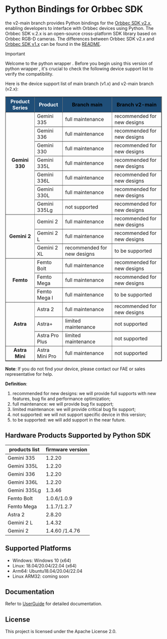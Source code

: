 # Python Bindings for Orbbec SDK

the v2-main branch provides Python bindings for the [Orbbec SDK v2.x](https://github.com/orbbec/OrbbecSDK_v2),  enabling developers to interface with Orbbec devices using Python. The Orbbec SDK v.2.x is an open-source cross-platform SDK library based on Orbbec RGB-D cameras. The differences between Orbbec SDK v2.x and [Orbbec SDK v1.x](https://github.com/orbbec/OrbbecSDK) can be found in the [README](https://github.com/orbbec/OrbbecSDK_v2).

> [!IMPORTANT]
>
> Welcome to the python wrapper . Before you begin using this version of python wrapper , it's crucial to check the following device support list to verify the compatibility.

Here is the device support list of main branch (v1.x) and v2-main branch (v2.x):

<table border="1" style="border-collapse: collapse; text-align: left; width: 100%;">
  <thead>
    <tr style="background-color: #1f4e78; color: white; text-align: center;">
      <th>Product Series</th>
      <th>Product</th>
      <th><a href="https://github.com/orbbec/pyorbbecsdk/tree/main" style="color: black; text-decoration: none;">Branch main</a></th>
      <th><a href="https://github.com/orbbec/pyorbbecsdk/tree/v2-main" style="color: black; text-decoration: none;">Branch v2-main</a></th>
    </tr>
  </thead>
  <tbody>
    <tr>
      <td rowspan="7" style="text-align: center; font-weight: bold;">Gemini 330</td>
      <td>Gemini 335</td>
      <td>full maintenance</td>
      <td>recommended for new designs</td>
    </tr>
    <tr>
      <td>Gemini 336</td>
      <td>full maintenance</td>
      <td>recommended for new designs</td>
    </tr>
    <tr>
      <td>Gemini 330</td>
      <td>full maintenance</td>
      <td>recommended for new designs</td>
    </tr>
    <tr>
      <td>Gemini 335L</td>
      <td>full maintenance</td>
      <td>recommended for new designs</td>
    </tr>
    <tr>
      <td>Gemini 336L</td>
      <td>full maintenance</td>
      <td>recommended for new designs</td>
    </tr>
    <tr>
      <td>Gemini 330L</td>
      <td>full maintenance</td>
      <td>recommended for new designs</td>
    </tr>
    <tr>
      <td>Gemini 335Lg</td>
      <td>not supported</td>
      <td>recommended for new designs</td>
    </tr>
    <tr>
      <td rowspan="3" style="text-align: center; font-weight: bold;">Gemini 2</td>
      <td>Gemini 2</td>
      <td>full maintenance</td>
      <td>recommended for new designs</td>
    </tr>
    <tr>
      <td>Gemini 2 L</td>
      <td>full maintenance</td>
      <td>recommended for new designs</td>
    </tr>
    <tr>
      <td>Gemini 2 XL</td>
      <td>recommended for new designs</td>
      <td>to be supported</td>
    </tr>
    <tr>
      <td rowspan="3" style="text-align: center; font-weight: bold;">Femto</td>
      <td>Femto Bolt</td>
      <td>full maintenance</td>
      <td>recommended for new designs</td>
    </tr>
    <tr>
      <td>Femto Mega</td>
      <td>full maintenance</td>
      <td>recommended for new designs</td>
    </tr>
    <tr>
      <td>Femto Mega I</td>
      <td>full maintenance</td>
      <td>to be supported</td>
    </tr>
    <tr>
      <td rowspan="3" style="text-align: center; font-weight: bold;">Astra</td>
      <td>Astra 2</td>
      <td>full maintenance</td>
      <td>recommended for new designs</td>
    </tr>
    <tr>
      <td>Astra+</td>
      <td>limited maintenance</td>
      <td>not supported</td>
    </tr>
    <tr>
      <td>Astra Pro Plus</td>
      <td>limited maintenance</td>
      <td>not supported</td>
    </tr>
    <tr>
      <td style="text-align: center; font-weight: bold;">Astra Mini</td>
      <td>Astra Mini Pro</td>
      <td>full maintenance</td>
      <td>not supported</td>
    </tr>
  </tbody>
</table>

**Note**: If you do not find your device, please contact our FAE or sales representative for help.

**Definition**:

1. recommended for new designs: we will provide full supports with new features,  bug fix and performance optimization;
2. full maintenance: we will provide bug fix support;
3. limited maintenance: we will provide critical bug fix support;
4. not supported: we will not support specific device in this version;
5. to be supported: we will add support in the near future.


## Hardware Products Supported by Python SDK

| **products list** | **firmware version**        |
| ----------------- | --------------------------- |
| Gemini 335        | 1.2.20                      |
| Gemini 335L       | 1.2.20                      |
| Gemini 336        | 1.2.20                      |
| Gemini 336L       | 1.2.20                      |
| Gemini 335Lg       | 1.3.46                      |
| Femto Bolt        | 1.0.6/1.0.9                 |
| Femto Mega        | 1.1.7/1.2.7                 |
| Astra 2           | 2.8.20                      |
| Gemini 2 L        | 1.4.32                      |
| Gemini 2          | 1.4.60 /1.4.76              |


## Supported Platforms

- Windows: Windows 10 (x64)
- Linux: 18.04/20.04/22.04 (x64)
- Arm64: Ubuntu18.04/20.04/22.04
- Linux ARM32: coming soon



## Documentation

Refer to [UserGuide](https://orbbec.github.io/pyorbbecsdk/index.html) for detailed documentation.

## License
This project is licensed under the Apache License 2.0.

